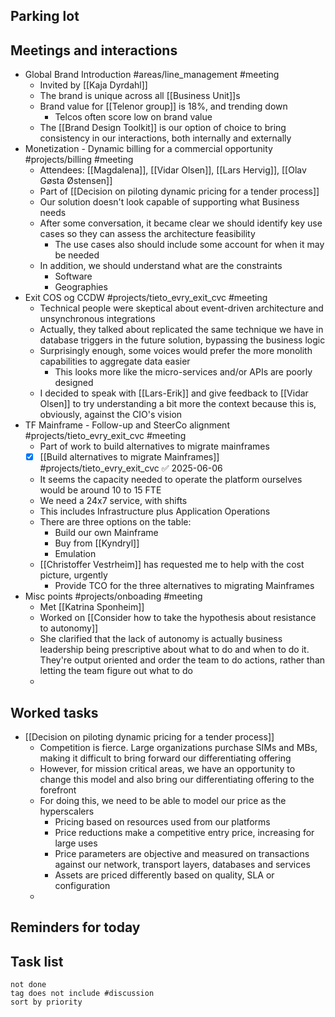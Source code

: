 ## Parking lot
## Meetings and interactions
- Global Brand Introduction #areas/line_management  #meeting 
	- Invited by [[Kaja Dyrdahl]]
	- The brand is unique across all [[Business Unit]]s
	- Brand value for [[Telenor group]] is 18%, and trending down
		- Telcos often score low on brand value
	- The [[Brand Design Toolkit]] is our option of choice to bring consistency in our interactions, both internally and externally
- Monetization - Dynamic billing for a commercial opportunity  #projects/billing  #meeting 
	- Attendees: [[Magdalena]], [[Vidar Olsen]], [[Lars Hervig]], [[Olav Gøsta Østensen]]
	- Part of [[Decision on piloting dynamic pricing for a tender process]]
	- Our solution doesn't look capable of supporting what Business needs
	- After some conversation, it became clear we should identify key use cases so they can assess the architecture feasibility
		- The use cases also should include some account for when it may be needed
	- In addition, we should understand what are the constraints
		- Software
		- Geographies
- Exit COS og CCDW #projects/tieto_evry_exit_cvc  #meeting 
	- Technical people were skeptical about event-driven architecture and unsynchronous integrations
	- Actually, they talked about replicated the same technique we have in database triggers in the future solution, bypassing the business logic
	- Surprisingly enough, some voices would prefer the more monolith capabilities to aggregate data easier
		- This looks more like the micro-services and/or APIs are poorly designed
	- I decided to speak with [[Lars-Erik]] and give feedback to [[Vidar Olsen]] to try understanding a bit more the context because this is, obviously, against the CIO's vision
- TF Mainframe - Follow-up and SteerCo alignment  #projects/tieto_evry_exit_cvc  #meeting 
	- Part of work to build alternatives to migrate mainframes
	- [x] [[Build alternatives to migrate Mainframes]] #projects/tieto_evry_exit_cvc ✅ 2025-06-06
	- It seems the capacity needed to operate the platform ourselves would be around 10 to 15 FTE
	- We need a 24x7 service, with shifts
	- This includes Infrastructure plus Application Operations
	- There are three options on the table:
		- Build our own Mainframe
		- Buy from [[Kyndryl]]
		- Emulation
	- [[Christoffer Vestrheim]] has requested me to help with the cost picture, urgently
		- Provide TCO for the three alternatives to migrating Mainframes
- Misc points #projects/onboading  #meeting 
	- Met [[Katrina Sponheim]]
	- Worked on [[Consider how to take the hypothesis about resistance to autonomy]]
	- She clarified that the lack of autonomy is actually business leadership being prescriptive about what to do and when to do it. They're output oriented and order the team to do actions, rather than letting the team figure out what to do
	- 

## Worked tasks
- [[Decision on piloting dynamic pricing for a tender process]]
	- Competition is fierce. Large organizations purchase SIMs and MBs, making it difficult to bring forward our differentiating offering
	- However, for mission critical areas, we have an opportunity to change this model and also bring our differentiating offering to the forefront
	- For doing this, we need to be able to model our price as the hyperscalers
		- Pricing based on resources used from our platforms
		- Price reductions make a competitive entry price, increasing for large uses
		- Price parameters are objective and measured on transactions against our network, transport layers, databases and services
		- Assets are priced differently based on quality, SLA or configuration
	- 

## Reminders for today

## Task list

```tasks
not done
tag does not include #discussion 
sort by priority
```
